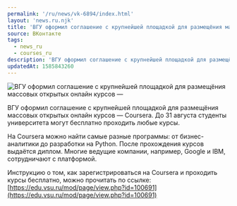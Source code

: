 ```yaml
---
permalink: '/ru/news/vk-6894/index.html'
layout: 'news.ru.njk'
title: 'ВГУ оформил соглашение с крупнейшей площадкой для размещёния массовых открытых онлайн курсов —'
source: ВКонтакте
tags:
  - news_ru
  - courses_ru
description: 'ВГУ оформил соглашение с крупнейшей площадкой для размещёния массовых открытых онлайн курсов —'
updatedAt: 1585843260
---
```

![ВГУ оформил соглашение с крупнейшей площадкой для размещёния массовых открытых онлайн курсов —](https://sun9-62.userapi.com/impg/Eypt4iDzSafttrcw4wII0N61srkgP1NqRaH16Q/uuEseDUAmvY.jpg?size=1280x853&quality=96&sign=2590183c5824697539b3bbb8dbb7569b&c_uniq_tag=e2E-wzTeXBg3D_2eet7SHoMobFBhJr8ePxFz7elYrZA&type=album)

ВГУ оформил соглашение с крупнейшей площадкой для размещёния массовых открытых онлайн курсов — Coursera. До 31 августа студенты университета могут бесплатно проходить любые курсы.

На Coursera можно найти самые разные программы: от бизнес-аналитики до разработки на Python. После прохождения курсов выдаётся диплом. Многие ведущие компании, например, Google и IBM, сотрудничают с платформой.

Инструкцию о том, как зарегистрироваться на Coursera и проходить курсы бесплатно, можно прочитать по ссылке: [https://edu.vsu.ru/mod/page/view.php?id=100691](https://edu.vsu.ru/mod/page/view.php?id=100691)

